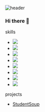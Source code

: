 ![header](https://capsule-render.vercel.app/api?type=slice&color=FFC7F0&height=300&section=header&text=Eunsung%20Kim&fontSize=90)

### Hi there 👋

skills

- <img src="https://img.shields.io/badge/Firebase-FFCA28?style=flat-square&logo=firebase&logoColor=white"/>
- <img src="https://img.shields.io/badge/Kotlin-7F52FF?style=flat-square&logo=kotlin&logoColor=white"/>
- <img src="https://img.shields.io/badge/Android%20Studio-3DDC84?style=flat-square&logo=Android%20Studio&logoColor=white"/>
- <img src="https://img.shields.io/badge/Visual%20Studio%20Code-007ACC?style=flat-square&logo=Visual%20Studio%20Code&logoColor=white"/>
- <img src="https://img.shields.io/badge/Flutter-02569B?style=flat-square&logo=Flutter&logoColor=white"/>
- <img src="https://img.shields.io/badge/JavaScript-fcba03?style=flat-square&logo=JavaScript&logoColor=white"/>
- <img src="https://img.shields.io/badge/TypeScript-3495eb?style=flat-square&logo=TypeScript&logoColor=white"/>
- <img src="https://img.shields.io/badge/React-74BDCD?style=flat-square&logo=React&logoColor=white"/>

projects

- [StudentSoup](https://studentsoup.site)
